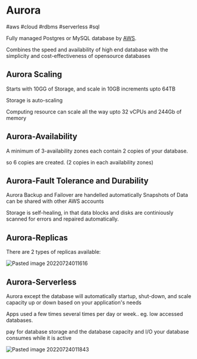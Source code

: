 # Aurora
#aws #cloud #rdbms #serverless #sql

Fully managed Postgres or MySQL database by [AWS](AWS/AWS.md).

Combines the speed and availability of high end database with the simplicity and cost-effectiveness of opensource databases

## Aurora Scaling
Starts with 10GG of Storage, and scale in 10GB increments upto 64TB

Storage is auto-scaling

Computing resource can scale all the way upto 32 vCPUs and 244Gb of memory


## Aurora-Availability

A minimum of 3-availability zones each contain 2 copies of your database.

so 6 copies are created. (2 copies in each availability zones)


## Aurora-Fault Tolerance and Durability
Aurora Backup and Failover are handelled automatically
Snapshots of Data can be shared with other AWS accounts

Storage is self-healing, in that data blocks and disks are continiously scanned for errors and repaired automatically.

## Aurora-Replicas

There are 2 types of replicas available:

![Pasted image 20220724011616](AWS/--%20Databases%20--/Pasted%20image%2020220724011616.png)



## Aurora-Serverless

Aurora except the database will automatically startup, shut-down, and scale capacity up or down based on your application's needs

Apps used a few times several times per day or week.. eg. low accessed databases.

pay for database storage and the database capacity and I/O your database consumes while it is active


![Pasted image 20220724011843](AWS/--%20Databases%20--/Pasted%20image%2020220724011843.png)

